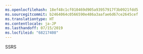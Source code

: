 ```yaml
---
ms.openlocfilehash: 18ef48c1cf010469d905a93957917f3b0921fdd5
ms.sourcegitcommit: b2464064c0566590e486a3aafae6d67ce2645cef
ms.translationtype: HT
ms.contentlocale: ja-JP
ms.lasthandoff: 07/15/2019
ms.locfileid: "68217408"
---
```

SSRS
